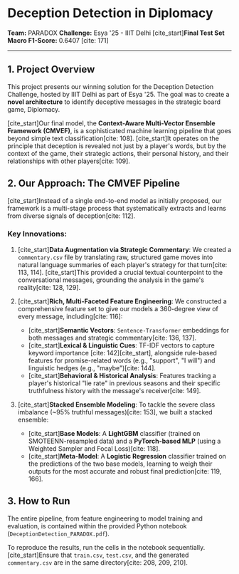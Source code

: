 # Deception Detection in Diplomacy

**Team:** PARADOX
**Challenge:** Esya '25 - IIIT Delhi
[cite_start]**Final Test Set Macro F1-Score:** 0.6407 [cite: 171]

---

## 1. Project Overview

This project presents our winning solution for the Deception Detection Challenge, hosted by IIIT Delhi as part of Esya '25. The goal was to create a **novel architecture** to identify deceptive messages in the strategic board game, Diplomacy.

[cite_start]Our final model, the **Context-Aware Multi-Vector Ensemble Framework (CMVEF)**, is a sophisticated machine learning pipeline that goes beyond simple text classification[cite: 108]. [cite_start]It operates on the principle that deception is revealed not just by a player's words, but by the context of the game, their strategic actions, their personal history, and their relationships with other players[cite: 109].

## 2. Our Approach: The CMVEF Pipeline

[cite_start]Instead of a single end-to-end model as initially proposed, our framework is a multi-stage process that systematically extracts and learns from diverse signals of deception[cite: 112].

### Key Innovations:

1.  [cite_start]**Data Augmentation via Strategic Commentary**: We created a `commentary.csv` file by translating raw, structured game moves into natural language summaries of each player's strategy for that turn[cite: 113, 114]. [cite_start]This provided a crucial textual counterpoint to the conversational messages, grounding the analysis in the game's reality[cite: 128, 129].

2.  [cite_start]**Rich, Multi-Faceted Feature Engineering**: We constructed a comprehensive feature set to give our models a 360-degree view of every message, including[cite: 116]:
    * [cite_start]**Semantic Vectors**: `Sentence-Transformer` embeddings for both messages and strategic commentary[cite: 136, 137].
    * [cite_start]**Lexical & Linguistic Cues**: TF-IDF vectors to capture keyword importance [cite: 142][cite_start], alongside rule-based features for promise-related words (e.g., "support", "I will") and linguistic hedges (e.g., "maybe")[cite: 144].
    * [cite_start]**Behavioral & Historical Analysis**: Features tracking a player's historical "lie rate" in previous seasons and their specific truthfulness history with the message's receiver[cite: 149].

3.  [cite_start]**Stacked Ensemble Modeling**: To tackle the severe class imbalance (~95% truthful messages)[cite: 153], we built a stacked ensemble:
    * [cite_start]**Base Models**: A **LightGBM** classifier (trained on SMOTEENN-resampled data) and a **PyTorch-based MLP** (using a Weighted Sampler and Focal Loss)[cite: 118].
    * [cite_start]**Meta-Model**: A **Logistic Regression** classifier trained on the predictions of the two base models, learning to weigh their outputs for the most accurate and robust final prediction[cite: 119, 166].

## 3. How to Run

The entire pipeline, from feature engineering to model training and evaluation, is contained within the provided Python notebook (`DeceptionDetection_PARADOX.pdf`).

To reproduce the results, run the cells in the notebook sequentially. [cite_start]Ensure that `train.csv`, `test.csv`, and the generated `commentary.csv` are in the same directory[cite: 208, 209, 210].
